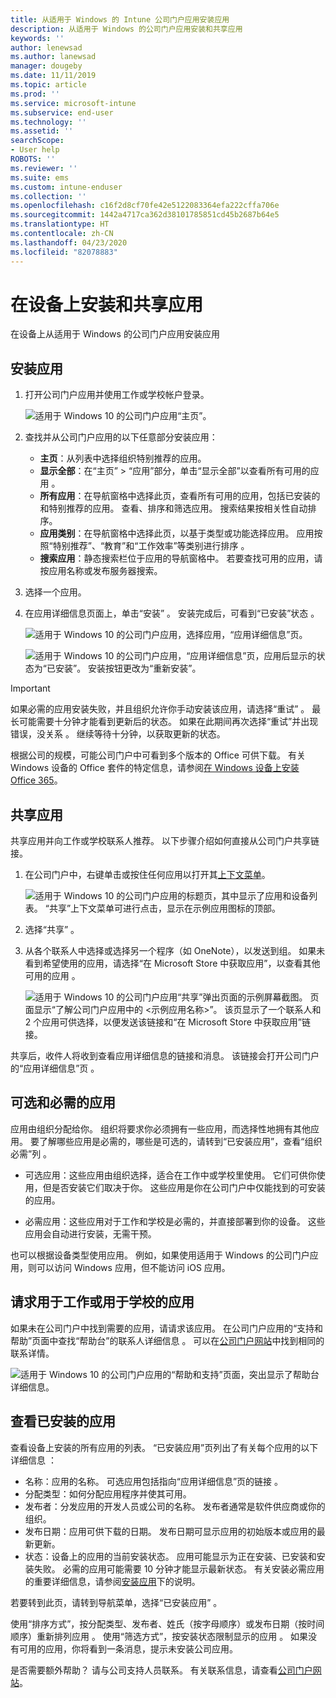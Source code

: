 ```yaml
---
title: 从适用于 Windows 的 Intune 公司门户应用安装应用
description: 从适用于 Windows 的公司门户应用安装和共享应用
keywords: ''
author: lenewsad
ms.author: lanewsad
manager: dougeby
ms.date: 11/11/2019
ms.topic: article
ms.prod: ''
ms.service: microsoft-intune
ms.subservice: end-user
ms.technology: ''
ms.assetid: ''
searchScope:
- User help
ROBOTS: ''
ms.reviewer: ''
ms.suite: ems
ms.custom: intune-enduser
ms.collection: ''
ms.openlocfilehash: c16f2d8cf70fe42e5122083364efa222cffa706e
ms.sourcegitcommit: 1442a4717ca362d38101785851cd45b2687b64e5
ms.translationtype: HT
ms.contentlocale: zh-CN
ms.lasthandoff: 04/23/2020
ms.locfileid: "82078883"
---
```

# <a name="install-and-share-apps-on-your-device"></a>在设备上安装和共享应用

在设备上从适用于 Windows 的公司门户应用安装应用

## <a name="install-apps"></a>安装应用

1. 打开公司门户应用并使用工作或学校帐户登录。  

    ![适用于 Windows 10 的公司门户应用“主页”。](./media/RS1_AppDetailsPage_Installed_03.png)
2. 查找并从公司门户应用的以下任意部分安装应用：  

    * **主页**：从列表中选择组织特别推荐的应用。  
    * **显示全部**：在“主页” > “应用”部分，单击“显示全部”以查看所有可用的应用    。  
    * **所有应用**：在导航窗格中选择此页，查看所有可用的应用，包括已安装的和特别推荐的应用。 查看、排序和筛选应用。 搜索结果按相关性自动排序。  
    * **应用类别**：在导航窗格中选择此页，以基于类型或功能选择应用。 应用按照“特别推荐”、“教育”和“工作效率”等类别进行排序    。  
    * **搜索应用**：静态搜索栏位于应用的导航窗格中。 若要查找可用的应用，请按应用名称或发布服务器搜索。  

3. 选择一个应用。   
4. 在应用详细信息页面上，单击“安装”  。 安装完成后，可看到“已安装”状态  。  

    ![适用于 Windows 10 的公司门户应用，选择应用，“应用详细信息”页。](./media/RS1_AppDetailsPage_Installed_02.png)  
    
    ![适用于 Windows 10 的公司门户应用，“应用详细信息”页，应用后显示的状态为“已安装”。 安装按钮更改为“重新安装”。](./media/RS1_AppDetailsPage_Installed_01.png)    

> [!IMPORTANT]
> 如果必需的应用安装失败，并且组织允许你手动安装该应用，请选择“重试”  。 最长可能需要十分钟才能看到更新后的状态。 如果在此期间再次选择“重试”并出现错误，没关系  。 继续等待十分钟，以获取更新的状态。   

根据公司的规模，可能公司门户中可看到多个版本的 Office 可供下载。 有关 Windows 设备的 Office 套件的特定信息，请参阅[在 Windows 设备上安装 Office 365](./install-office-windows.md)。

## <a name="share-apps"></a>共享应用  
共享应用并向工作或学校联系人推荐。 以下步骤介绍如何直接从公司门户共享链接。

1. 在公司门户中，右键单击或按住任何应用以打开其[上下文菜单](https://docs.microsoft.com//windows/uwp/design/controls-and-patterns/menus)。  

    ![适用于 Windows 10 的公司门户应用的标题页，其中显示了应用和设备列表。 “共享”上下文菜单可进行点击，显示在示例应用图标的顶部。 ](./media/1808_ShareContext_CP_Windows.png)  

2. 选择“共享”  。
3. 从各个联系人中选择或选择另一个程序（如 OneNote），以发送到组。 如果未看到希望使用的应用，请选择“在 Microsoft Store 中获取应用”，以查看其他可用的应用  。  

    ![适用于 Windows 10 的公司门户应用“共享”弹出页面的示例屏幕截图。 页面显示“了解公司门户应用中的 <示例应用名称>”。 该页显示了一个联系人和 2 个应用可供选择，以便发送该链接和“在 Microsoft Store 中获取应用”链接。 ](./media/1808_ShareApps_CP_Windows.png) 

共享后，收件人将收到查看应用详细信息的链接和消息。 该链接会打开公司门户的“应用详细信息”页  。 

## <a name="optional-and-required-apps"></a>可选和必需的应用
应用由组织分配给你。 组织将要求你必须拥有一些应用，而选择性地拥有其他应用。 要了解哪些应用是必需的，哪些是可选的，请转到“已安装应用”，查看“组织必需”列   。  

* 可选应用：这些应用由组织选择，适合在工作中或学校里使用。 它们可供你使用，但是否安装它们取决于你。 这些应用是你在公司门户中仅能找到的可安装的应用。 

* 必需应用：这些应用对于工作和学校是必需的，并直接部署到你的设备。 这些应用会自动进行安装，无需干预。 

也可以根据设备类型使用应用。 例如，如果使用适用于 Windows 的公司门户应用，则可以访问 Windows 应用，但不能访问 iOS 应用。

## <a name="request-an-app-for-work-or-school"></a>请求用于工作或用于学校的应用  
如果未在公司门户中找到需要的应用，请请求该应用。 在公司门户应用的“支持和帮助”页面中查找“帮助台”的联系人详细信息  。 可以在[公司门户网站](https://go.microsoft.com/fwlink/?linkid=2010980)中找到相同的联系详情。    

  ![适用于 Windows 10 的公司门户应用的“帮助和支持”页面，突出显示了帮助台详细信息。 ](./media/1812_UCP_Help_Support_helpdesk.png)  

## <a name="view-installed-apps"></a>查看已安装的应用  
查看设备上安装的所有应用的列表。 “已安装应用”页列出了有关每个应用的以下详细信息  ：

* 名称：应用的名称。 可选应用包括指向“应用详细信息”页的链接  。
* 分配类型：如何分配应用程序并使其可用。 
* 发布者：分发应用的开发人员或公司的名称。 发布者通常是软件供应商或你的组织。  
* 发布日期：应用可供下载的日期。 发布日期可显示应用的初始版本或应用的最新更新。
* 状态：设备上的应用的当前安装状态。 应用可能显示为正在安装、已安装和安装失败。 必需的应用可能需要 10 分钟才能显示最新状态。 有关安装必需应用的重要详细信息，请参阅[安装应用](#install-apps)下的说明。 

若要转到此页，请转到导航菜单，选择“已安装应用”  。  


使用“排序方式”，按分配类型、发布者、姓氏（按字母顺序）或发布日期（按时间顺序）重新排列应用  。 使用“筛选方式”，按安装状态限制显示的应用  。  如果没有可用的应用，你将看到一条消息，提示未安装公司应用。  

是否需要额外帮助？ 请与公司支持人员联系。 有关联系信息，请查看[公司门户网站](https://go.microsoft.com/fwlink/?linkid=2010980)。  
